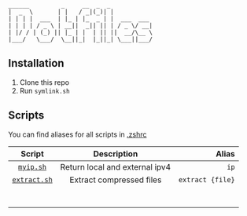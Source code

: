```
______         _     __  _  _            
|  _  \       | |   / _|(_)| |           
| | | |  ___  | |_ | |_  _ | |  ___  ___ 
| | | | / _ \ | __||  _|| || | / _ \/ __|
| |/ / | (_) || |_ | |  | || ||  __/\__ \
|___/   \___/  \__||_|  |_||_| \___||___/
```

## Installation

1. Clone this repo
2. Run ```symlink.sh```

## Scripts

You can find aliases for all scripts in [.zshrc](https://github.com/themadnesstony/dotfiles/blob/master/.zshrc)

|                            Script                            |          Description           |                Alias |
| :----------------------------------------------------------: | :----------------------------: | -------------------: |
| [`myip.sh`](https://github.com/themadnesstony/dotfiles/blob/master/scripts/myip.sh) | Return local and external ipv4 |             ```ip``` |
| [`extract.sh`](https://github.com/themadnesstony/dotfiles/blob/master/scripts/extact.sh) |    Extract compressed files    | ```extract {file}``` |
|                                                              |                                |                      |
|                                                              |                                |                      |
|                                                              |                                |                      |
|                                                              |                                |                      |
|                                                              |                                |                      |
|                                                              |                                |                      |
|                                                              |                                |                      |

